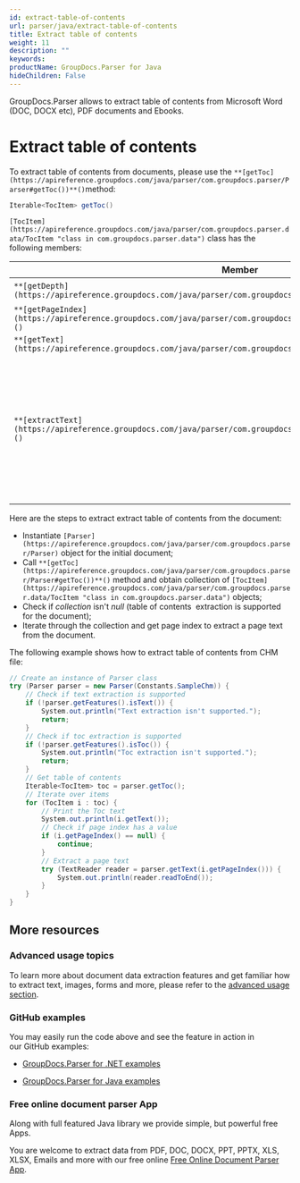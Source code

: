 ```yaml
---
id: extract-table-of-contents
url: parser/java/extract-table-of-contents
title: Extract table of contents
weight: 11
description: ""
keywords: 
productName: GroupDocs.Parser for Java
hideChildren: False
---
```

GroupDocs.Parser allows to extract table of contents from Microsoft Word (DOC, DOCX etc), PDF documents and Ebooks.

# Extract table of contents

To extract table of contents from documents, please use the `**[getToc](https://apireference.groupdocs.com/java/parser/com.groupdocs.parser/Parser#getToc())**()`method:

```csharp
Iterable<TocItem> getToc()

```

`[TocItem](https://apireference.groupdocs.com/java/parser/com.groupdocs.parser.data/TocItem "class in com.groupdocs.parser.data")` class has the following members:

| Member | Description |
| --- | --- |
| `**[getDepth](https://apireference.groupdocs.com/java/parser/com.groupdocs.parser.data/TocItem#getDepth())**()` | The depth level. |
| `**[getPageIndex](https://apireference.groupdocs.com/java/parser/com.groupdocs.parser.data/TocItem#getPageIndex())**()` | The page index. |
| `**[getText](https://apireference.groupdocs.com/java/parser/com.groupdocs.parser.data/TocItem#getText())**()` | The text. |
| `**[extractText](https://apireference.groupdocs.com/java/parser/com.groupdocs.parser.data/TocItem#extractText())**()` | Extracts a text from the document to which TocItem object refers. For detail, see [Extract Text By Table of Contents Item](https://wiki.lisbon.dynabic.com/display/parser/Extract+Text+By+Table+of+Contents+Item) |

Here are the steps to extract extract table of contents from the document:

*   Instantiate `[Parser](https://apireference.groupdocs.com/java/parser/com.groupdocs.parser/Parser)` object for the initial document;
*   Call `**[getToc](https://apireference.groupdocs.com/java/parser/com.groupdocs.parser/Parser#getToc())**()` method and obtain collection of `[TocItem](https://apireference.groupdocs.com/java/parser/com.groupdocs.parser.data/TocItem "class in com.groupdocs.parser.data")` objects;
*   Check if *collection* isn't *null* (table of contents  extraction is supported for the document);
*   Iterate through the collection and get page index to extract a page text from the document.

The following example shows how to extract table of contents from CHM file:

```csharp
// Create an instance of Parser class
try (Parser parser = new Parser(Constants.SampleChm)) {
    // Check if text extraction is supported
    if (!parser.getFeatures().isText()) {
        System.out.println("Text extraction isn't supported.");
        return;
    }
    // Check if toc extraction is supported
    if (!parser.getFeatures().isToc()) {
        System.out.println("Toc extraction isn't supported.");
        return;
    }
    // Get table of contents
    Iterable<TocItem> toc = parser.getToc();
    // Iterate over items
    for (TocItem i : toc) {
        // Print the Toc text
        System.out.println(i.getText());
        // Check if page index has a value
        if (i.getPageIndex() == null) {
            continue;
        }
        // Extract a page text
        try (TextReader reader = parser.getText(i.getPageIndex())) {
            System.out.println(reader.readToEnd());
        }
    }
}
```

## More resources

### Advanced usage topics

To learn more about document data extraction features and get familiar how to extract text, images, forms and more, please refer to the [advanced usage section](Advanced%2BUsage.html).

### GitHub examples

You may easily run the code above and see the feature in action in our GitHub examples:

*   [GroupDocs.Parser for .NET examples](https://github.com/groupdocs-parser/GroupDocs.Parser-for-.NET)
    
*   [GroupDocs.Parser for Java examples](https://github.com/groupdocs-parser/GroupDocs.Parser-for-Java)
    

### Free online document parser App

Along with full featured Java library we provide simple, but powerful free Apps.

You are welcome to extract data from PDF, DOC, DOCX, PPT, PPTX, XLS, XLSX, Emails and more with our free online [Free Online Document Parser App](https://wiki.lisbon.dynabic.com/pages/viewpage.action?pageId=30050825).
